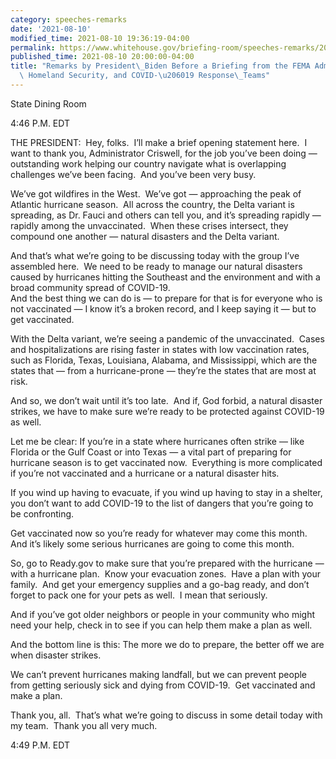 ```yaml
---
category: speeches-remarks
date: '2021-08-10'
modified_time: 2021-08-10 19:36:19-04:00
permalink: https://www.whitehouse.gov/briefing-room/speeches-remarks/2021/08/10/remarks-by-president-biden-before-a-briefing-from-the-fema-administrator-homeland-security-and-covid-19-response-teams/
published_time: 2021-08-10 20:00:00-04:00
title: "Remarks by President\_Biden Before a Briefing from the FEMA Administrator,\
  \ Homeland Security, and COVID-\u206019 Response\_Teams"
---
```

 
State Dining Room

4:46 P.M. EDT  
  
THE PRESIDENT:  Hey, folks.  I’ll make a brief opening statement here. 
I want to thank you, Administrator Criswell, for the job you’ve been
doing — outstanding work helping our country navigate what is
overlapping challenges we’ve been facing.  And you’ve been very busy.  
  
We’ve got wildfires in the West.  We’ve got — approaching the peak of
Atlantic hurricane season.  All across the country, the Delta variant is
spreading, as Dr. Fauci and others can tell you, and it’s spreading
rapidly — rapidly among the unvaccinated.  When these crises intersect,
they compound one another — natural disasters and the Delta variant.  
  
And that’s what we’re going to be discussing today with the group I’ve
assembled here.  We need to be ready to manage our natural disasters
caused by hurricanes hitting the Southeast and the environment and with
a broad community spread of COVID-19.  
And the best thing we can do is — to prepare for that is for everyone
who is not vaccinated — I know it’s a broken record, and I keep saying
it — but to get vaccinated.  
  
With the Delta variant, we’re seeing a pandemic of the unvaccinated. 
Cases and hospitalizations are rising faster in states with low
vaccination rates, such as Florida, Texas, Louisiana, Alabama, and
Mississippi, which are the states that — from a hurricane-prone —
they’re the states that are most at risk.  
  
And so, we don’t wait until it’s too late.  And if, God forbid, a
natural disaster strikes, we have to make sure we’re ready to be
protected against COVID-19 as well.  
  
Let me be clear: If you’re in a state where hurricanes often strike —
like Florida or the Gulf Coast or into Texas — a vital part of preparing
for hurricane season is to get vaccinated now.  Everything is more
complicated if you’re not vaccinated and a hurricane or a natural
disaster hits.  
  
If you wind up having to evacuate, if you wind up having to stay in a
shelter, you don’t want to add COVID-19 to the list of dangers that
you’re going to be confronting.   
  
Get vaccinated now so you’re ready for whatever may come this month. 
And it’s likely some serious hurricanes are going to come this month.   
  
So, go to Ready.gov to make sure that you’re prepared with the hurricane
— with a hurricane plan.  Know your evacuation zones.  Have a plan with
your family.  And get your emergency supplies and a go-bag ready, and
don’t forget to pack one for your pets as well.  I mean that
seriously.  
  
And if you’ve got older neighbors or people in your community who might
need your help, check in to see if you can help them make a plan as
well.   
  
And the bottom line is this: The more we do to prepare, the better off
we are when disaster strikes.  
  
We can’t prevent hurricanes making landfall, but we can prevent people
from getting seriously sick and dying from COVID-19.  Get vaccinated and
make a plan.  
  
Thank you, all.  That’s what we’re going to discuss in some detail today
with my team.  Thank you all very much.  
  
4:49 P.M. EDT
